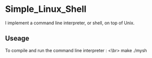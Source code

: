 # Simple_Linux_Shell
I implement a command line interpreter, or shell, on top of Unix.

## Useage
To compile and run the command line interpreter
<command>: <\br>
          make
          ./mysh
